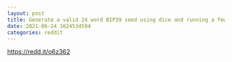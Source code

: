 ```yaml
--- 
layout: post 
title: Generate a valid 24 word BIP39 seed using dice and running a few lines of Python (OFFLINE) 
date: 2021-06-24 1624534594 
categories: reddit 
--- 
```

https://redd.it/o6z362